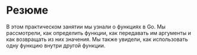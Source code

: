 # Резюме

В этом практическом занятии мы узнали о функциях в Go. Мы рассмотрели, как определить функции, как передавать им аргументы и как возвращать из них значения. Мы также увидели, как использовать одну функцию внутри другой функции.
